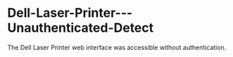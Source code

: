 # Dell-Laser-Printer---Unauthenticated-Detect
The Dell Laser Printer web interface was accessible without authentication.
